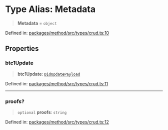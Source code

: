 # Type Alias: Metadata

> **Metadata** = `object`

Defined in: [packages/method/src/types/crud.ts:10](https://github.com/dcdpr/did-btcr2-js/blob/c82bc5c69016e1146a0c52c6e6b21621f5abd6d4/packages/method/src/types/crud.ts#L10)

## Properties

### btc1Update

> **btc1Update**: [`DidUpdatePayload`](../../common/interfaces/DidUpdatePayload.md)

Defined in: [packages/method/src/types/crud.ts:11](https://github.com/dcdpr/did-btcr2-js/blob/c82bc5c69016e1146a0c52c6e6b21621f5abd6d4/packages/method/src/types/crud.ts#L11)

***

### proofs?

> `optional` **proofs**: `string`

Defined in: [packages/method/src/types/crud.ts:12](https://github.com/dcdpr/did-btcr2-js/blob/c82bc5c69016e1146a0c52c6e6b21621f5abd6d4/packages/method/src/types/crud.ts#L12)
